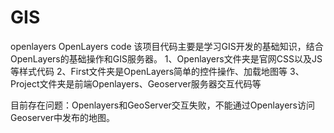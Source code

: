 # GIS
openlayers
OpenLayers code
该项目代码主要是学习GIS开发的基础知识，结合OpenLayers的基础操作和GIS服务器。
1、Openlayers文件夹是官网CSS以及JS等样式代码
2、First文件夹是OpenLayers简单的控件操作、加载地图等
3、Project文件夹是前端Openlayers、Geoserver服务器交互代码等

目前存在问题：Openlayers和GeoServer交互失败，不能通过Openlayers访问Geoserver中发布的地图。
